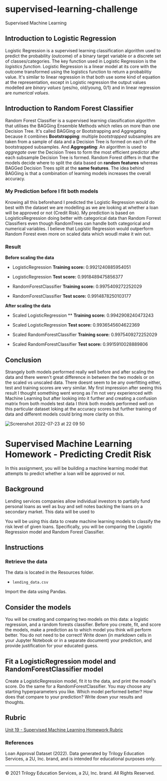 # supervised-learning-challenge
Supervised Machine Learning

## Introduction to Logistic Regression
Logistic Regression is a supervised learning classification algorithm used to predict the probability (outcome) of a binary target variable or a discrete set of classes/categories. The key function used in Logistic Regression is the *logistics function*. Logistic Regression is a linear model at its core with the outcome transformed using the logistics function to return a probablitiy value. It's similar to linear regression in that both use some kind of equation at the representation, except in Logistic regression the output values modelled are *binary values* (yes/no, old/young, 0/1) and in linear regression are *numerical values*. 

## Introduction to Random Forest Classifier
Random Forest Classifier is a supervised learning classification algorithm that utilises the BAGGing Ensemble Methods which relies on more than one Decision Tree. It's called  BAGGing or Bootstrapping and Aggregating because it combines **Bootstrapping**: multiple *bootstrapped* subsamples are taken from a sample of data and a Decision Tree is formed on each of the bootstrapped subsamples. 
And **Aggregating**: An algorithm is used to *aggregate* over the Decision Trees to form the most efficient predictor after each subsample Decision Tree is formed. Random Forest differs in that the models decide where to split the data based on **random features** whereas BAGGed Decision Trees split at the **same features**. The idea behind BAGGing is that a combination of learning models increases the overall accuracy.



### **My Prediction before I fit both models**

Knowing all this beforehand I predicted the Logistic Regression would do best with the dataset we are modelling as we are looking at whether a loan will be approved or not (Credit Risk). My prediction is based on LogisticsRegression doing better with categorical data than Random Forrest Classifiers even though RandomTrees can handle both categorical and numerical variables. I believe that Logistic Regression would outperform Random Forest even more on scaled data which woudl make it win out.

### Result
**Before scaling the data**

- LogisticRegression **Training score:**  0.9921240885954051

- LogisticRegression **Test score:**  0.9918489475856377

- RandomForestClassifier **Training score:**  0.9975409272252029

- RandomForestClassifier **Test score:**  0.9914878250103177

**After scaling the data**

- Scaled LogisticRegression ** **Training score:**  0.9942908240473243

- Scaled LogisticRegression **Test score:**  0.9936545604622369

- Scaled RandomForestClassifier **Training score:**  0.9975409272252029

- Scaled RandomForestClassifier **Test score:**  0.9915910028889806


## Conclusion

Strangely both models performed really well before and after scaling the data and there weren't great difference in between the two models or on the scaled vs unscaled data. There doesnt seem to be any overfitting either, test and training scores are very similar. My first impression after seeing this result I thought something went wrong as I'm not very experienced with Machine Learning but after looking into it further and creating a confusion matrix from both models test data I think both models performed well on this particular dataset loking at the accuracy scores but further training of data and different models could bring more clarity on this.

![Screenshot 2022-07-23 at 22 09 50](https://user-images.githubusercontent.com/67019030/180622971-5e5c4877-0098-47e5-b7a5-179c9418fc98.png)



# Supervised Machine Learning Homework - Predicting Credit Risk

In this assignment, you will be building a machine learning model that attempts to predict whether a loan will be approved or not. 

## Background

Lending services companies allow individual investors to partially fund personal loans as well as buy and sell notes backing the loans on a secondary market. This data will be used to 

You will be using this data to create machine learning models to classify the risk level of given loans. Specifically, you will be comparing the Logistic Regression model and Random Forest Classifier.

## Instructions

### Retrieve the data

The data is located in the Resources folder.

* `lending_data.csv`

Import the data using Pandas.

## Consider the models

You will be creating and comparing two models on this data: a logistic regression, and a random forests classifier. Before you create, fit, and score the models, make a prediction as to which model you think will perform better. You do not need to be correct! Write down (in markdown cells in your Jupyter Notebook or in a separate document) your prediction, and provide justification for your educated guess.

## Fit a LogisticRegression model and RandomForestClassifier model

Create a LogisticRegression model, fit it to the data, and print the model's score. Do the same for a RandomForestClassifier. You may choose any starting hyperparameters you like. Which model performed better? How does that compare to your prediction? Write down your results and thoughts.

## Rubric

[Unit 19 - Supervised Machine Learning Homework Rubric](https://docs.google.com/document/d/1eZcQul7s2gy6h9flygyPdajSPUtqOQUuGL1XXcuX6p4/edit?usp=sharing)

### References

Loan Approval Dataset (2022). Data generated by Trilogy Education Services, a 2U, Inc. brand, and is intended for educational purposes only.

- - -

© 2021 Trilogy Education Services, a 2U, Inc. brand. All Rights Reserved.

